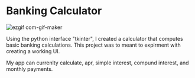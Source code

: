 # Banking Calculator

![ezgif com-gif-maker](https://user-images.githubusercontent.com/106642545/173691078-9f7c1246-8a33-4ec5-b4e9-f71b7127373f.gif)


Using the python interface "tkinter", I created a calculator that computes basic banking calculations. 
This project was to meant to expirment with creating a working UI. 

My app can currenlty calculate, apr, simple interest, compund interest, and monthly payments. 


